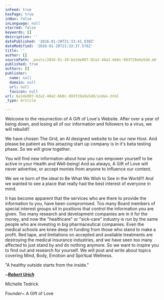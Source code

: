 ```yaml
---
inFeed: true
hasPage: true
inNav: false
inLanguage: null
starred: false
keywords: []
description: ''
datePublished: '2016-01-20T21:33:41.930Z'
dateModified: '2016-01-20T21:33:37.576Z'
title: ''
author: []
sourcePath: _posts/2016-01-20-6e1de907-02a2-40a2-bb0c-993f29a9a5dd.md
published: true
authors: []
publisher:
  name: null
  domain: null
  url: null
  favicon: null
url: 6e1de907-02a2-40a2-bb0c-993f29a9a5dd/index.html
_type: Article

---
```

Welcome to the resurrection of A Gift of Love's Website.  After over a year of being down, and losing all of our information and followers to a virus, we will rebuild!!  

We have chosen The Grid, an AI designed website to be our new Host.  And please be patient as this amazing start up company is in it's beta testing phase.  So we will grow together.

You will find new information about how you can empower yourself to be active in your Health and Well-being!  And as always, A Gift of Love will never advertise, or accept monies from anyone to influence our content.

We we re born of the ideal to Be What We Wish to See in the World!!!  And we wanted to see a place that really had the best interest of everyone in mind.

It has become apparent that the services who are there to provide the information to you, have been compromised.  Too many Board members of special interest groups sit in positions that control the information you are given.  Too many research and development companies are in it for the money, and now the "healthcare" or "sick-care" industry is run by the same people who are investing in big pharmaceutical companies.  Even the medical schools are knee deep in funding from those who stand to make a profit.  Red tape, and limitations on accepted and available treatments are destroying the medical insurance industries, and we have seen too many affected to just stand by and do nothing anymore.  So we want to inspire you to find out and research for yourself.  We will post and write about topics covering Mind, Body, Emotion and Spiritual Wellness.  

"A healthy outside starts from the inside."

~[**_Robert Urich_**][0]

Michelle Tedrick

_Founder_~ A Gift of Love

[0]: http://www.brainyquote.com/quotes/authors/r/robert_urich.html